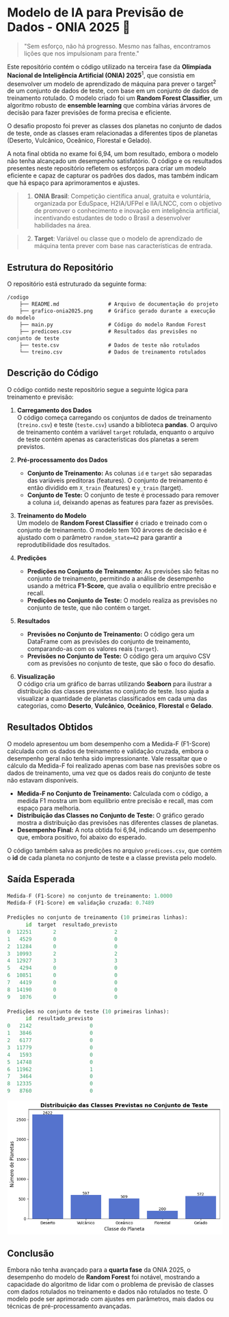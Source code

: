 # Modelo de IA para Previsão de Dados - ONIA 2025  🤖

> "Sem esforço, não há progresso. Mesmo nas falhas, encontramos lições que nos impulsionam para frente."

Este repositório contém o código utilizado na terceira fase da **Olimpíada Nacional de Inteligência Artificial (ONIA) 2025**<sup>1</sup>, que consistia em desenvolver um modelo de aprendizado de máquina para prever o target<sup>2</sup> de um conjunto de dados de teste, com base em um conjunto de dados de treinamento rotulado. 
O modelo criado foi um **Random Forest Classifier**, um algoritmo robusto de **ensemble learning** que combina várias árvores de decisão para fazer previsões de forma precisa e eficiente.

O desafio proposto foi prever as classes dos planetas no conjunto de dados de teste, onde as classes eram relacionadas a diferentes tipos de planetas (Deserto, Vulcânico, Oceânico, Florestal e Gelado). 

A nota final obtida no exame foi 6,94, um bom resultado, embora o modelo não tenha alcançado um desempenho satisfatório. O código e os resultados presentes neste repositório refletem os esforços para criar um modelo eficiente e capaz de capturar os padrões dos dados, mas também indicam que há espaço para aprimoramentos e ajustes.

> 1. **ONIA Brasil**: Competição científica anual, gratuita e voluntária, organizada por EduSpace, H2IA/UFPel e IIA/LNCC, com o objetivo de promover o conhecimento e inovação em inteligência artificial, incentivando estudantes de todo o Brasil a desenvolver habilidades na área.


> 2. **Target**: Variável ou classe que o modelo de aprendizado de máquina tenta prever com base nas características de entrada.

## Estrutura do Repositório

O repositório está estruturado da seguinte forma:

```
/codigo
    ├── README.md                # Arquivo de documentação do projeto
    ├── grafico-onia2025.png     # Gráfico gerado durante a execução do modelo
    ├── main.py                  # Código do modelo Random Forest
    ├── predicoes.csv            # Resultados das previsões no conjunto de teste
    ├── teste.csv                # Dados de teste não rotulados
    └── treino.csv               # Dados de treinamento rotulados
```

## Descrição do Código

O código contido neste repositório segue a seguinte lógica para treinamento e previsão:

1. **Carregamento dos Dados**  
   O código começa carregando os conjuntos de dados de treinamento (`treino.csv`) e teste (`teste.csv`) usando a biblioteca **pandas**. O arquivo de treinamento contém a variável `target` rotulada, enquanto o arquivo de teste contém apenas as características dos planetas a serem previstos.

2. **Pré-processamento dos Dados**  
   - **Conjunto de Treinamento:** As colunas `id` e `target` são separadas das variáveis preditoras (features). O conjunto de treinamento é então dividido em `X_train` (features) e `y_train` (target).
   - **Conjunto de Teste:** O conjunto de teste é processado para remover a coluna `id`, deixando apenas as features para fazer as previsões.

3. **Treinamento do Modelo**  
   Um modelo de **Random Forest Classifier** é criado e treinado com o conjunto de treinamento. O modelo tem 100 árvores de decisão e é ajustado com o parâmetro `random_state=42` para garantir a reprodutibilidade dos resultados.

4. **Predições**  
   - **Predições no Conjunto de Treinamento:** As previsões são feitas no conjunto de treinamento, permitindo a análise de desempenho usando a métrica **F1-Score**, que avalia o equilíbrio entre precisão e recall.
   - **Predições no Conjunto de Teste:** O modelo realiza as previsões no conjunto de teste, que não contém o target.

5. **Resultados**  
   - **Previsões no Conjunto de Treinamento:** O código gera um DataFrame com as previsões do conjunto de treinamento, comparando-as com os valores reais (`target`).
   - **Previsões no Conjunto de Teste:** O código gera um arquivo CSV com as previsões no conjunto de teste, que são o foco do desafio.

6. **Visualização**  
   O código cria um gráfico de barras utilizando **Seaborn** para ilustrar a distribuição das classes previstas no conjunto de teste. Isso ajuda a visualizar a quantidade de planetas classificados em cada uma das categorias, como **Deserto**, **Vulcânico**, **Oceânico**, **Florestal** e **Gelado**.

## Resultados Obtidos

O modelo apresentou um bom desempenho com a Medida-F (F1-Score) calculada com os dados de treinamento e validação cruzada, embora o desempenho geral não tenha sido impressionante. 
Vale ressaltar que o cálculo da Medida-F foi realizado apenas com base nas previsões sobre os dados de treinamento, uma vez que os dados reais do conjunto de teste não estavam disponíveis.

- **Medida-F no Conjunto de Treinamento:** Calculada com o código, a medida F1 mostra um bom equilíbrio entre precisão e recall, mas com espaço para melhoria.
- **Distribuição das Classes no Conjunto de Teste:** O gráfico gerado mostra a distribuição das previsões nas diferentes classes de planetas.
- **Desempenho Final:** A nota obtida foi 6,94, indicando um desempenho que, embora positivo, foi abaixo do esperado.

O código também salva as predições no arquivo `predicoes.csv`, que contém o **id** de cada planeta no conjunto de teste e a classe prevista pelo modelo.

## Saída Esperada
````py
Medida-F (F1-Score) no conjunto de treinamento: 1.0000
Medida-F (F1-Score) em validação cruzada: 0.7489

Predições no conjunto de treinamento (10 primeiras linhas):
      id  target  resultado_previsto
0  12251       2                   2
1   4529       0                   0
2  11284       0                   0
3  10993       2                   2
4  12927       3                   3
5   4294       0                   0
6  10851       0                   0
7   4419       0                   0
8  14190       0                   0
9   1076       0                   0

Predições no conjunto de teste (10 primeiras linhas):
      id  resultado_previsto
0   2142                   0
1   3846                   0
2   6177                   0
3  11779                   0
4   1593                   0
5  14748                   0
6  11962                   1
7   3464                   0
8  12335                   0
9   8760                   0
````

![Gráfico Gerado](grafico-onia2025.png)


## Conclusão

Embora não tenha avançado para a **quarta fase** da ONIA 2025, o desempenho do modelo de **Random Forest** foi notável, mostrando a capacidade do algoritmo de lidar com o problema de previsão de classes com dados rotulados no treinamento e dados não rotulados no teste. O modelo pode ser aprimorado com ajustes em parâmetros, mais dados ou técnicas de pré-processamento avançadas.
